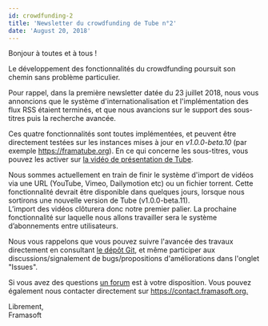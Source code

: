 ```yaml
---
id: crowdfunding-2
title: 'Newsletter du crowdfunding de Tube n°2'
date: 'August 20, 2018'
---
```


<p>Bonjour à toutes et à tous !</p><p>Le développement des fonctionnalités du crowdfunding poursuit son chemin sans problème particulier.</p><p>Pour rappel, dans la première newsletter datée du 23 juillet 2018, nous vous annoncions que le système d'internationalisation et l'implémentation des flux RSS étaient terminés, et que nous avancions sur le support des sous-titres puis la recherche avancée.</p><p>Ces quatre fonctionnalités sont toutes implémentées, et peuvent être directement testées sur les instances mises à jour en <em>v1.0.0-beta.10</em> (par exemple <a target="_blank" rel="noopener noreferrer" href="https://framatube.org">https://framatube.org</a>). En ce qui concerne les sous-titres, vous pouvez les activer sur <a target="_blank" rel="noopener noreferrer" href="https://framatube.org/videos/watch/217eefeb-883d-45be-b7fc-a788ad8507d3">la vidéo de présentation de Tube</a>.</p><p><span>Nous sommes actuellement en train de finir le système d'import de vidéos via une URL (YouTube, Vimeo, Dailymotion etc) ou un fichier torrent. Cette fonctionnalité devrait être disponible dans quelques jours, lorsque nous sortirons une nouvelle version de Tube (v1.0.0-beta.11).</span><br><span>L’import des vidéos clôturera donc notre premier palier. La prochaine fonctionnalité sur laquelle nous allons travailler sera le système d’abonnements entre utilisateurs.</span></p><p>Nous vous rappelons que vous pouvez suivre l'avancée des travaux directement en consultant <a target="_blank" rel="noopener noreferrer" href="https://github.com/Chocobozzz/Tube">le dépôt Git</a>, et même participer aux discussions/signalement de bugs/propositions d'améliorations dans l'onglet "Issues".</p><p>Si vous avez des questions <a target="_blank" rel="noopener noreferrer" href="https://framacolibri.org/c/qualite/tube">un forum</a> est à votre disposition. Vous pouvez également nous contacter directement sur <a target="_blank" rel="noopener noreferrer" href="https://contact.framasoft.org">https://contact.framasoft.org.</a></p><p><span>Librement,</span><br> Framasoft </p>

